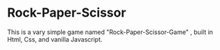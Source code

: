 # Rock-Paper-Scissor
This is a vary simple game named "Rock-Paper-Scissor-Game" , built in Html, Css, and vanilla Javascript.
